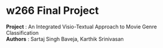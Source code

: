 # w266 Final Project

**Project** : An Integrated Visio-Textual Approach to Movie Genre Classification <br />
**Authors** : Sartaj Singh Baveja, Karthik Srinivasan
